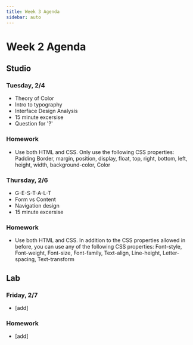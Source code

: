 ```yaml
---
title: Week 3 Agenda
sidebar: auto
---
```


# Week 2 Agenda

## Studio

### Tuesday, 2/4

- Theory of Color
- Intro to typography
- Interface Design Analysis 
- 15 minute excersise 
- Question for '?'

### Homework

- Use both HTML and CSS. Only use the following CSS properties: Padding Border, margin, position, display, float, top, right, bottom, left, height, width, background-color, Color


### Thursday, 2/6

- G-E-S-T-A-L-T
- Form vs Content
- Navigation design
- 15 minute excersise

### Homework

- Use both HTML and CSS. In addition to the CSS properties allowed in before, you can use any of the following CSS properties: Font-style, Font-weight, Font-size, Font-family, Text-align, Line-height, Letter-spacing, Text-transform


## Lab

### Friday, 2/7

- [add]

### Homework

- [add]
